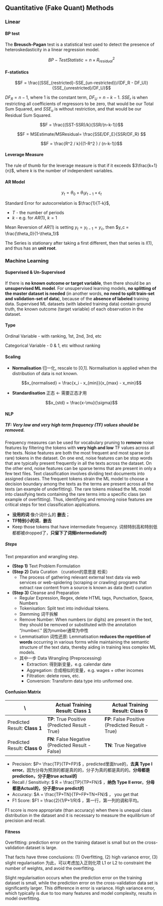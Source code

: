 ## Quantitative (Fake Quant) Methods

### Linear

#### BP test

The **Breusch-Pagan** test is a statistical test used to detect the presence of heteroskedasticity in a linear regression model.

$$BP-TestStatistic =  n\times R^2_{residual}$$

#### F-statistics

$$F = \frac{(SSE_{restricted}-SSE_{un-restricted})/(DF_R - DF_U)}{SSE_{unrestricted}/DF_U}$$

$DF_R = n-1$, where $1$ is the constant term, $DF_U = n-k-1$. $SSE_r$ is when restricting all coefficients of regressors to be zero, that would be our Total Sum Squared, and $SSE_u$ is without restriction, and that would be our Residual Sum Squared. 

$$F = \frac{(SST-SSR)/k}{SSR/(n-k-1)}$$

$$F = MSEstimate/MSResidual= \frac{SSE/DF_E}{SSR/DF_R} $$

$$F = \frac{R^2 / k}{(1-R^2 ) / (n-k-1)}$$

#### Leverage Measure

The rule of thumb for the leverage measure is that if it exceeds $3\frac{k+1}{n}$, where $k$ is the number of independent variables.

#### AR Model

$$y_t = \theta_0 + \theta_1 y_{t-1}+\epsilon_t$$

Standard Error for autocorrelation is $\frac{1}{T-k}$,

- $T$ - the number of periods
- $k$ - e.g. for $AR(1)$, $k=1$

Mean Reversion of $AR(1)$ is setting $y_t = y_{t-1}=y_c$, then $y_c = \frac{\theta_0}{1-\theta_1}$

The Series is stationary after taking a first different, then that series is $I(1)$, and thus has an **unit root**.

### Machine Learning

#### Supervised & Un-Supervised

If there is **no known outcome or target variable**, then there should be an **unsupervised ML model**. For unsupervised learning models, **no splitting of the master dataset is needed** (in another words, **no need to split train-set and validation-set of data**), because of the **absence of labeled** training data. Supervised ML datasets (with labeled training data) contain ground truth, the known outcome (target variable) of each observation in the dataset.

#### Type

Ordinal Variable - with ranking, 1st, 2nd, 3rd, etc

Categorical Variable - 0 & 1, etc without ranking

#### Scaling

- **Normalisation** 归一化, rescale to [0,1]. Normalisation is applied when the distribution of data is not known.

$$x_{normalised} = \frac{x_i - x_{min}}{x_{max} - x_min}$$

- **Standardisation** 正态 <- 需要正态才用

$$x_{std} = \frac{x-\mu}{\sigma}$$

#### NLP

##### TF: Very low and very high term frequency (TF) values should be removed. 

Frequency measures can be used for vocabulary pruning to **remove** noise features by filtering the tokens with **very high and low** TF values across all the texts. Noise features are both the most frequent and most sparse (or rare) tokens in the dataset. On one end, noise features can be stop words that are typically present frequently in all the texts across the dataset. On the other end, noise features can be sparse terms that are present in only a few text files. Text classification involves dividing text documents into assigned classes. The frequent tokens strain the ML model to choose a decision boundary among the texts as the terms are present across all the texts (an example of underfitting). The rare tokens mislead the ML model into classifying texts containing the rare terms into a specific class (an example of overfitting). Thus, identifying and removing noise features are critical steps for text classification applications.

- **没用的词** 像介词什么的 **删去**；
- **TF特别小的词**，**删去**
- Keep those tokens that have intermediate frequency. 词频特别高和特别低都都被dropped了，**只留下了词频intermediate的**

##### Steps

Text preparation and wrangling step.

- **(Step 1)** Text Problem Formulation
- **(Step 2)** Data Curation （curation的意思是 检索）
    - The process of gathering relevant external text data via web services or web-spidering (scraping or crawling) programs that extract raw content from a source is known as data (text) curation
- **(Step 3)** Cleanse and Preparation
    - Regular Expression, Regex, delete HTML tags, Punctuation, Space, Numbers
    - Tokenisation: Split text into individual tokens.
    - Stemming 词干拆解
    - Remove Number: When numbers (or digits) are present in the text, they should be removed or substituted with the annotation “/number/.” 因为number通常为中性
    - Lemmatisation 词性还原: Lemmatisation **reduces the repetition of words** occurring in various forms while maintaining the semantic structure of the text data, thereby aiding in training less complex ML models.
    - 其中一步 Data Wrangling (Preprocessing)
        - Extraction: 得到新变量，e.g. calendar date
        - Aggregation: 合成相似的变量，e.g. wages + other incomes
        - Filtration: delete rows, etc. 
        - Conversion: Transform data type into uniformed one.

#### Confusion Matrix

| \                             | **Actual Training Result:** Class 1               | Actual Training Result: Class 0                  |
| ----------------------------- | ------------------------------------------------- | ------------------------------------------------ |
| Predicted Result: **Class 1** | **TP**: True Positive (Predicted Result - True)   | **FP**: False Positive (Predicted Result - True) |
| Predicted Result: **Class 0** | **FN**: False Negative (Predicted Result - False) | **TN**: True Negative                            |

- Precision: $P= \frac{TP}{TP+FP}$  ，predicted里面true的，**去真 Type I error**。因为分母为预测的都是真的的，分子为真的都是真的的。**分母都是prediction，分子是true actual的**
- Recall / Sensitivity: $ R = \frac{TP}{TP+FN}$  ，**纳伪 Type II error**。**分母都是Actual的，分子是true predict的**
- Accuracy: $A = \frac{TP+TN}{TP+FP+TN+FN}$  ， you get that
- F1 Score: $F1 = \frac{2}{1/P+1/R}$ ，第一行，第一列的调和平均。

F1 score is more appropriate (than accuracy) when there is unequal class distribution in the dataset and it is necessary to measure the equilibrium of precision and recall. 

#### Fitness

Overfitting: prediction error on the training dataset is small but on the cross-validation dataset is large.

That facts have three conclusions: (1) Overfitting, (2) high variance error, (3) slight regularisation 为此，可以考虑加入正则化项 L1 or L2 to constraint the number of weights, and avoid the overfitting.

Slight regularisation occurs when the prediction error on the training dataset is small, while the prediction error on the cross-validation data set is significantly larger. This difference in error is variance. High variance error, which typically is due to too many features and model complexity, results in model overfitting.